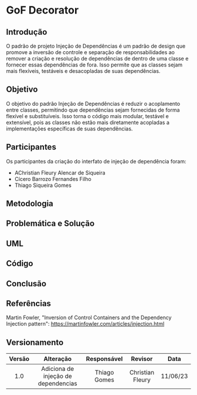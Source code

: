 # GoF Decorator

## Introdução
O padrão de projeto Injeção de Dependências é um padrão de design que promove a inversão de controle e separação de responsabilidades ao remover a criação e resolução de dependências de dentro de uma classe e fornecer essas dependências de fora. Isso permite que as classes sejam mais flexíveis, testáveis e desacopladas de suas dependências.

## Objetivo
O objetivo do padrão Injeção de Dependências é reduzir o acoplamento entre classes, permitindo que dependências sejam fornecidas de forma flexível e substituíveis. Isso torna o código mais modular, testável e extensível, pois as classes não estão mais diretamente acopladas a implementações específicas de suas dependências.


## Participantes
Os participantes da criação do interfato de injeção de dependência foram:

- AChristian Fleury Alencar de Siqueira
- Cícero Barrozo Fernandes Filho
- Thiago Siqueira Gomes

## Metodologia



## Problemática e Solução



## UML



## Código


## Conclusão


## Referências
Martin Fowler, "Inversion of Control Containers and the Dependency Injection pattern": https://martinfowler.com/articles/injection.html

## Versionamento

| Versão | Alteração | Responsável | Revisor | Data |
| :-: | :-: | :-: | :-: | :-: |
|  1.0   | Adiciona de injeção de dependencias| Thiago Gomes  |  Christian Fleury  | 11/06/23  |